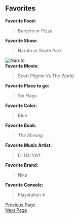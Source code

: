 ## Favorites

**Favorite Food:** 
>Burgers or Pizza 
>   
**Favorite Show:**  
>Naruto or South Park
>
![Naruto](https://encrypted-tbn0.gstatic.com/images?q=tbn:ANd9GcSjf4cWS0OlbWZl28axnM_hFIvhqEK3ITcSHw&usqp=CAU)  
**Favorite Movie:**  
>Scott Pilgrim Vs The World
>
**Favorite Place to go:**
>Six Flags
>
**Favorite Color:**
>Blue
>
**Favorite Book:**
>_The Shining_
>
**Favorite Music Artist:**
>Lil Uzi Vert
>
**Favorite Brand:**
>Nike
>
**Favorite Console:**
>Playstation 4
>




[Previous Page](Page2.md)  
[Next Page](Page4.md)  

